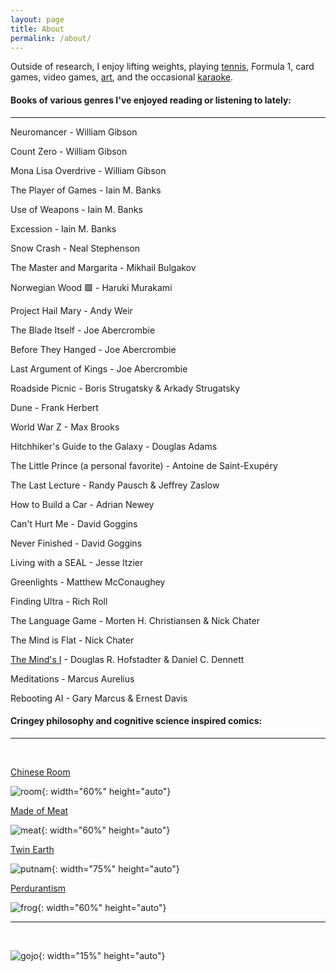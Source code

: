 ```yaml
---
layout: page
title: About
permalink: /about/
---
```


Outside of research, I enjoy lifting weights, playing [tennis](/about/jeonggu), Formula 1, card games, video games, [art](/about/misul), and the occasional [karaoke](/about/nolaebang).

#### Books of various genres I've enjoyed reading or listening to lately:
---

Neuromancer - William Gibson

Count Zero - William Gibson

Mona Lisa Overdrive - William Gibson

The Player of Games - Iain M. Banks

Use of Weapons - Iain M. Banks

Excession - Iain M. Banks

Snow Crash - Neal Stephenson

The Master and Margarita - Mikhail Bulgakov

Norwegian Wood 🟩 - Haruki Murakami

Project Hail Mary - Andy Weir

The Blade Itself - Joe Abercrombie

Before They Hanged - Joe Abercrombie

Last Argument of Kings - Joe Abercrombie

Roadside Picnic - Boris Strugatsky & Arkady Strugatsky

Dune - Frank Herbert

World War Z - Max Brooks

Hitchhiker's Guide to the Galaxy - Douglas Adams

The Little Prince (a personal favorite) - Antoine de Saint-Exupéry

The Last Lecture - Randy Pausch & Jeffrey Zaslow

How to Build a Car - Adrian Newey

Can't Hurt Me - David Goggins

Never Finished - David Goggins

Living with a SEAL - Jesse Itzier

Greenlights - Matthew McConaughey

Finding Ultra - Rich Roll

The Language Game - Morten H. Christiansen & Nick Chater

The Mind is Flat - Nick Chater

[The Mind's I](/about/i) - Douglas R. Hofstadter & Daniel C. Dennett

Meditations - Marcus Aurelius

Rebooting AI - Gary Marcus & Ernest Davis

#### Cringey philosophy and cognitive science inspired comics:
---
<br>

[Chinese Room](https://plato.stanford.edu/entries/chinese-room/)

![room](../assets/images/room.jpg){: width="60%" height="auto"}

[Made of Meat](https://youtu.be/7tScAyNaRdQ)

![meat](../assets/images/meat.jpg){: width="60%" height="auto"}

[Twin Earth](https://plato.stanford.edu/entries/content-externalism/#ArguForContExte)

![putnam](../assets/images/putnam.jpg){: width="75%" height="auto"}

[Perdurantism](https://en.wikipedia.org/wiki/Perdurantism#%253A~%253Atext%253DPerdurantism%2520or%2520perdurance%2520theory%2520is%252Cperdurantism%2522%2520and%2520%2522exdurantism%2522.)

![frog](../assets/images/frog.jpg){: width="60%" height="auto"}

---

<br>

![gojo](../assets/images/gojo.jog){: width="15%" height="auto"}